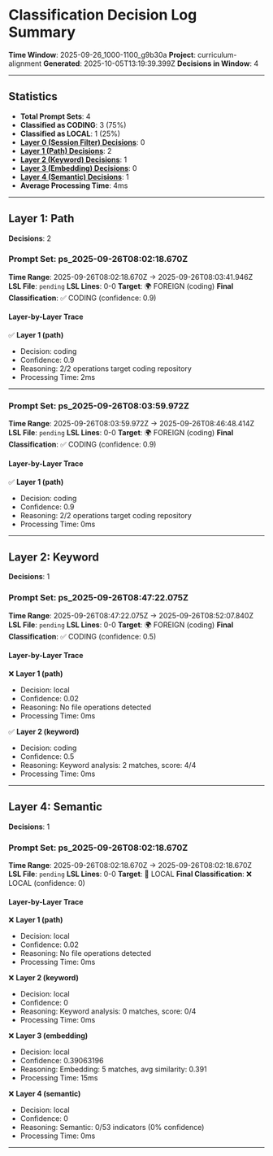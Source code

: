# Classification Decision Log Summary

**Time Window**: 2025-09-26_1000-1100_g9b30a
**Project**: curriculum-alignment
**Generated**: 2025-10-05T13:19:39.399Z
**Decisions in Window**: 4

---

## Statistics

- **Total Prompt Sets**: 4
- **Classified as CODING**: 3 (75%)
- **Classified as LOCAL**: 1 (25%)
- **[Layer 0 (Session Filter) Decisions](#layer-0-session-filter)**: 0
- **[Layer 1 (Path) Decisions](#layer-1-path)**: 2
- **[Layer 2 (Keyword) Decisions](#layer-2-keyword)**: 1
- **[Layer 3 (Embedding) Decisions](#layer-3-embedding)**: 0
- **[Layer 4 (Semantic) Decisions](#layer-4-semantic)**: 1
- **Average Processing Time**: 4ms

---

## Layer 1: Path

**Decisions**: 2

### Prompt Set: ps_2025-09-26T08:02:18.670Z

**Time Range**: 2025-09-26T08:02:18.670Z → 2025-09-26T08:03:41.946Z
**LSL File**: `pending`
**LSL Lines**: 0-0
**Target**: 🌍 FOREIGN (coding)
**Final Classification**: ✅ CODING (confidence: 0.9)

#### Layer-by-Layer Trace

✅ **Layer 1 (path)**
- Decision: coding
- Confidence: 0.9
- Reasoning: 2/2 operations target coding repository
- Processing Time: 2ms

---

### Prompt Set: ps_2025-09-26T08:03:59.972Z

**Time Range**: 2025-09-26T08:03:59.972Z → 2025-09-26T08:46:48.414Z
**LSL File**: `pending`
**LSL Lines**: 0-0
**Target**: 🌍 FOREIGN (coding)
**Final Classification**: ✅ CODING (confidence: 0.9)

#### Layer-by-Layer Trace

✅ **Layer 1 (path)**
- Decision: coding
- Confidence: 0.9
- Reasoning: 2/2 operations target coding repository
- Processing Time: 0ms

---

## Layer 2: Keyword

**Decisions**: 1

### Prompt Set: ps_2025-09-26T08:47:22.075Z

**Time Range**: 2025-09-26T08:47:22.075Z → 2025-09-26T08:52:07.840Z
**LSL File**: `pending`
**LSL Lines**: 0-0
**Target**: 🌍 FOREIGN (coding)
**Final Classification**: ✅ CODING (confidence: 0.5)

#### Layer-by-Layer Trace

❌ **Layer 1 (path)**
- Decision: local
- Confidence: 0.02
- Reasoning: No file operations detected
- Processing Time: 0ms

✅ **Layer 2 (keyword)**
- Decision: coding
- Confidence: 0.5
- Reasoning: Keyword analysis: 2 matches, score: 4/4
- Processing Time: 0ms

---

## Layer 4: Semantic

**Decisions**: 1

### Prompt Set: ps_2025-09-26T08:02:18.670Z

**Time Range**: 2025-09-26T08:02:18.670Z → 2025-09-26T08:02:18.670Z
**LSL File**: `pending`
**LSL Lines**: 0-0
**Target**: 📍 LOCAL
**Final Classification**: ❌ LOCAL (confidence: 0)

#### Layer-by-Layer Trace

❌ **Layer 1 (path)**
- Decision: local
- Confidence: 0.02
- Reasoning: No file operations detected
- Processing Time: 0ms

❌ **Layer 2 (keyword)**
- Decision: local
- Confidence: 0
- Reasoning: Keyword analysis: 0 matches, score: 0/4
- Processing Time: 0ms

❌ **Layer 3 (embedding)**
- Decision: local
- Confidence: 0.39063196
- Reasoning: Embedding: 5 matches, avg similarity: 0.391
- Processing Time: 15ms

❌ **Layer 4 (semantic)**
- Decision: local
- Confidence: 0
- Reasoning: Semantic: 0/53 indicators (0% confidence)
- Processing Time: 0ms

---

